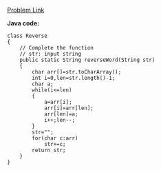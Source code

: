 [Problem Link](https://www.geeksforgeeks.org/write-a-program-to-reverse-an-array-or-string/)

**Java code:**
```
class Reverse
{
    // Complete the function
    // str: input string
    public static String reverseWord(String str)
    {
        char arr[]=str.toCharArray();
        int i=0,len=str.length()-1;
        char a;
        while(i<=len)
        {
            a=arr[i];
            arr[i]=arr[len];
            arr[len]=a;
            i++;len--;
        }
        str="";
        for(char c:arr)
            str+=c;
        return str;
    }
}
```
